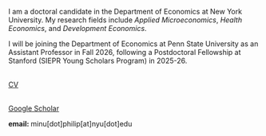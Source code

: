 
I am a doctoral candidate in the Department of Economics at New York University. <!--I will be joining the Department of Economics at Penn State University as an Assistant Professor.-->
My research fields include *Applied Microeconomics*, *Health Economics*, and *Development Economics*. 

I will be joining the Department of Economics at Penn State University as an Assistant Professor in Fall 2026, following a Postdoctoral Fellowship at Stanford (SIEPR Young Scholars Program) in 2025-26.

<br> <a href="Files/PhilipMinu_CV.pdf">CV</a>
<!--
<br> Click <a href="https://minu-philip.github.io/Research/">here </a> to view my research projects.
-->
<br><a href="https://scholar.google.com/citations?user=yqwUdjkAAAAJ&hl=en">Google Scholar</a>
<br>

<!-- My broad research interests are in studying health and socio-economic choices/outcomes of individuals in developing countries, as well as the role of norms, identities, political economy or psychology in shaping them. -->
<p> <b> email: </b> minu[dot]philip[at]nyu[dot]edu </p>






